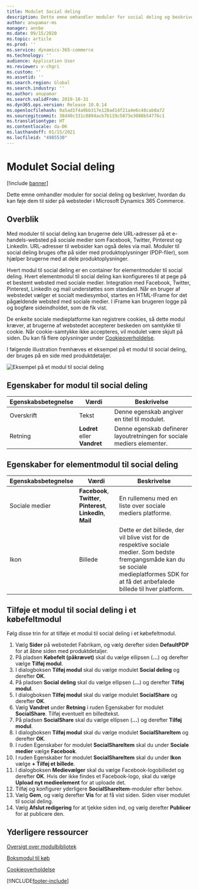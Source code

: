 ```yaml
---
title: Modulet Social deling
description: Dette emne omhandler moduler for social deling og beskriver, hvordan du kan føje dem til sider på websteder i Microsoft Dynamics 365 Commerce.
author: anupamar-ms
manager: annbe
ms.date: 09/15/2020
ms.topic: article
ms.prod: ''
ms.service: dynamics-365-commerce
ms.technology: ''
audience: Application User
ms.reviewer: v-chgri
ms.custom: ''
ms.assetid: ''
ms.search.region: Global
ms.search.industry: ''
ms.author: anupamar
ms.search.validFrom: 2019-10-31
ms.dyn365.ops.version: Release 10.0.14
ms.openlocfilehash: 0a5ad1f4a9bb317e128ad14f21a4e6c48cab8a72
ms.sourcegitcommit: 38d40c331c8894acb7b119c5073e3088b54776c1
ms.translationtype: HT
ms.contentlocale: da-DK
ms.lasthandoff: 01/15/2021
ms.locfileid: "4985530"
---
```

# <a name="social-share-module"></a>Modulet Social deling

[!include [banner](includes/banner.md)]

Dette emne omhandler moduler for social deling og beskriver, hvordan du kan føje dem til sider på websteder i Microsoft Dynamics 365 Commerce.

## <a name="overview"></a>Overblik

Med moduler til social deling kan brugerne dele URL-adresser på et e-handels-websted på sociale medier som Facebook, Twitter, Pinterest og LinkedIn. URL-adresser til websider kan også deles via mail. Moduler til social deling bruges ofte på sider med produktoplysninger (PDP-filer), som hjælper brugerne med at dele produktoplysninger.

Hvert modul til social deling er en container for elementmoduler til social deling. Hvert elementmodul til social deling kan konfigureres til at pege på et bestemt websted med sociale medier. Integration med Facebook, Twitter, Pinterest, LinkedIn og mail understøttes som standard. Når en bruger af webstedet vælger et socialt mediesymbol, startes en HTML-IFrame for det pågældende websted med sociale medier. I iFrame kan brugeren logge på og bogføre sideindholdet, som de fik vist.

De enkelte sociale medieplatforme kan registrere cookies, så dette modul kræver, at brugerne af webstedet accepterer beskeden om samtykke til cookie. Når cookie-samtykke ikke accepteres, vil modulet være skjult på siden. Du kan få flere oplysninger under [Cookieoverholdelse](cookie-compliance.md).

I følgende illustration fremhæves et eksempel på et modul til social deling, der bruges på en side med produktdetaljer.

![Eksempel på et modul til social deling](./media/ecommerce-socialshare.png)

## <a name="social-share-module-properties"></a>Egenskaber for modul til social deling

| Egenskabsbetegnelse             | Værdi                 | Beskrivelse |
|---------------------------|-----------------------|-------------|
| Overskrift                  | Tekst | Denne egenskab angiver en titel til modulet. |
| Retning | **Lodret** eller **Vandret**  | Denne egenskab definerer layoutretningen for sociale mediers elementer. |

## <a name="social-share-item-module-properties"></a>Egenskaber for elementmodul til social deling
| Egenskabsbetegnelse             | Værdi                 | Beskrivelse |
|---------------------------|-----------------------|-------------|
| Sociale medier              | **Facebook**, **Twitter**, **Pinterest**, **LinkedIn**, **Mail** | En rullemenu med en liste over sociale mediers platforme. |
| Ikon |Billede    | Dette er det billede, der vil blive vist for de respektive sociale medier. Som bedste fremgangsmåde kan du se sociale medieplatformes SDK for at få det anbefalede billede til hver platform. |

## <a name="add-a-social-share-module-to-a-buy-box-module"></a>Tilføje et modul til social deling i et købefeltmodul

Følg disse trin for at tilføje et modul til social deling i et købefeltmodul.

1. Vælg **Sider** på webstedet Fabrikam, og vælg derefter siden **DefaultPDP** for at åbne siden med produktdetaljer. 
1. På pladsen **Købefelt (påkrævet)** skal du vælge ellipsen (**...**) og derefter vælge **Tilføj modul**.
1. I dialogboksen **Tilføj modul** skal du vælge modulet **Social deling** og derefter **OK**.
1. På pladsen **Social deling** skal du vælge ellipsen (**...**) og derefter **Tilføj modul**.
1. I dialogboksen **Tilføj modul** skal du vælge modulet **SocialShare** og derefter **OK**.
1. Vælg **Vandret** under **Retning** i ruden Egenskaber for modulet **SocialShare**. Tilføj eventuelt en billedtekst.
1. På pladsen **SocialShare** skal du vælge ellipsen (**...**) og derefter **Tilføj modul**.
1. I dialogboksen **Tilføj modul** skal du vælge modulet **SocialShareItem** og derefter **OK**.
1. I ruden Egenskaber for modulet **SocialShareItem** skal du under **Sociale medier** vælge **Facebook**.
1. I ruden Egenskaber for modulet **SocialShareItem** skal du under **Ikon** vælge **+ Tilføj et billede**.
1. I dialogboksen **Medievælger** skal du vælge Facebook-logobilledet og derefter **OK**. Hvis der ikke findes et Facebook-logo, skal du vælge **Upload nyt medieelement** for at uploade det.
1. Tilføj og konfigurer yderligere **SocialShareItem**-moduler efter behov.
1. Vælg **Gem**, og vælg derefter **Vis** for at få vist siden. Siden viser modulet til social deling.
1. Vælg **Afslut redigering** for at tjekke siden ind, og vælg derefter **Publicer** for at publicere den.

## <a name="additional-resources"></a>Yderligere ressourcer

[Oversigt over modulbibliotek](starter-kit-overview.md)

[Boksmodul til køb](add-buy-box.md)

[Cookieoverholdelse](cookie-compliance.md)


[!INCLUDE[footer-include](../includes/footer-banner.md)]
